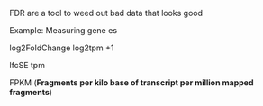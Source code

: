 FDR are a tool to weed out bad data that looks good

Example: Measuring gene es

log2FoldChange
log2tpm +1

lfcSE 
tpm 

FPKM (**Fragments per kilo base of transcript per million mapped fragments**)